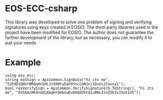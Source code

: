# EOS-ECC-csharp

This library was developed to solve one problem of signing and verifying signatures using keys created in EOSIO. The third-party libraries used in the project have been modified for EOSIO.
The author does not guarantee the further development of the library, but as necessary, you can modify it to suit your needs

# Example

```
using eos_ecc;
string eosSign = ApiCommon.SignData("hi its me", "5JPdD1QWzrWRQqHcSHLJv9XWtyEah9SncCmN1nj1DxVxjCeuxyi");
bool resVerifySign = ApiCommon.VerifySignature(b.ToString(), "hi its me", "EOS6AzHKdnoELKmqHrQmbxwDvDGQ8ZKtQiuBNcZinZ5b3xJ5oX1U5");
```